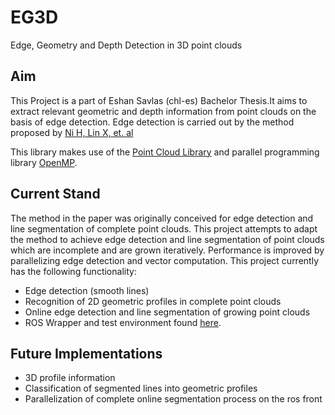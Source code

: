 # EG3D
Edge, Geometry and Depth Detection in 3D point clouds <Add visualisations>
## Aim
This Project is a part of Eshan Savlas (chl-es) Bachelor Thesis.It aims to extract relevant geometric and depth
information from point clouds on the basis of edge detection. Edge detection is carried out by the method proposed by
[Ni H, Lin X, et. al](https://www.mdpi.com/2072-4292/8/9/710/htm)

This library makes use of the [Point Cloud Library](https://pointclouds.org/) and parallel programming library 
[OpenMP](https://www.openmp.org/).

## Current Stand
The method in the paper was originally conceived for edge detection and line segmentation of complete point clouds.
This project attempts to adapt the method to achieve edge detection and line segmentation of point clouds which are
incomplete and are grown iteratively. Performance is improved by parallelizing edge detection and vector computation.
This project currently has the following functionality:
- Edge detection (smooth lines)
- Recognition of 2D geometric profiles in complete point clouds
- Online edge detection and line segmentation of growing point clouds
- ROS Wrapper and test environment found [here](https://gitlab.cc-asp.fraunhofer.de/RobotKit/student_projects/testeg3d).

## Future Implementations
- 3D profile information
- Classification of segmented lines into geometric profiles
- Parallelization of complete online segmentation process on the ros front